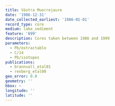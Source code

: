 ```yaml
---
title: Västra Muorrejaure
date: '1986-12-31'
date_collected_earliest: '1986-01-01'
record_type: core
medium: lake_sediment
feature: '699'
description: Cores taken between 1986 and 1999
parameters:
  - Pb/extractable
  - C/14
  - Pb/isotopes
publications:
  - brannvall_etal01
  - renberg_etal00
geo_error: 0.0
geometry: ''
bbox: ~
longitude: ''
latitude: ''
---
```

